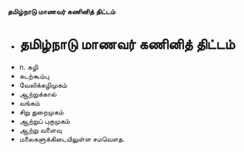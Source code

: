 **தமிழ்நாடு மாணவர் கணினித் திட்டம்**
- # தமிழ்நாடு மாணவர் கணினித் திட்டம்
- n. கழி
- கடற்கூம்பு
- வேலிக்கழிமுகம்
- ஆற்றுக்கால்
- வங்கம்
- சிறு துறைமுகம்
- ஆற்றுப் புகுமுகம்
- ஆற்று வளைவு
- மலைகளுக்கிடையிலுள்ள சமவௌத.

